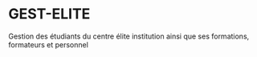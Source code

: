 # GEST-ELITE
Gestion des étudiants du centre élite institution ainsi que ses formations, formateurs et personnel 
